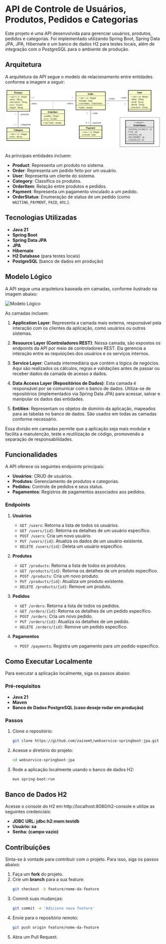 # API de Controle de Usuários, Produtos, Pedidos e Categorias

Este projeto é uma API desenvolvida para gerenciar usuários, produtos, pedidos e categorias. Foi implementado utilizando Spring Boot, Spring Data JPA, JPA, Hibernate e um banco de dados H2 para testes locais, além de integração com o PostgreSQL para o ambiente de produção.

## Arquitetura

A arquitetura da API segue o modelo de relacionamento entre entidades conforme a imagem a seguir:

![Arquitetura do Projeto](https://github.com/zainemt/webservice-springboot-jpa/blob/main/imgs/estrutura%20projeto.png)

As principais entidades incluem:
- **Product**: Representa um produto no sistema.
- **Order**: Representa um pedido feito por um usuário.
- **User**: Representa um cliente do sistema.
- **Category**: Classifica os produtos.
- **OrderItem**: Relação entre produtos e pedidos.
- **Payment**: Representa um pagamento vinculado a um pedido.
- **OrderStatus**: Enumeração de status de um pedido (como `WAITING_PAYMENT`, `PAID`, etc.).

## Tecnologias Utilizadas

- **Java 21**
- **Spring Boot**
- **Spring Data JPA**
- **JPA**
- **Hibernate**
- **H2 Database** (para testes locais)
- **PostgreSQL** (banco de dados em produção)

## Modelo Lógico

A API segue uma arquitetura baseada em camadas, conforme ilustrado na imagem abaixo:

![Modelo Lógico](https://github.com/zainemt/webservice-springboot-jpa/blob/main/imgs/modelo%20l%C3%B3gico.png)

As camadas incluem:

1. **Application Layer**: Representa a camada mais externa, responsável pela interação com os clientes da aplicação, como usuários ou outros sistemas.

2. **Resource Layer (Controladores REST)**: Nessa camada, são expostos os endpoints da API por meio de controladores REST. Ela gerencia a interação entre as requisições dos usuários e os serviços internos.

3. **Service Layer**: Camada intermediária que contém a lógica de negócios. Aqui são realizados os cálculos, regras e validações antes de passar ou receber dados da camada de acesso a dados.

4. **Data Access Layer (Repositórios de Dados)**: Esta camada é responsável por se comunicar com o banco de dados. Utiliza-se de repositórios (implementados via Spring Data JPA) para acessar, salvar e manipular os dados das entidades.

5. **Entities**: Representam os objetos de domínio da aplicação, mapeados para as tabelas no banco de dados. São usados em todas as camadas conforme necessário.

Essa divisão em camadas permite que a aplicação seja mais modular e facilita a manutenção, teste e reutilização de código, promovendo a separação de responsabilidades.

## Funcionalidades

A API oferece os seguintes endpoints principais:

- **Usuários**: CRUD de usuários.
- **Produtos**: Gerenciamento de produtos e categorias.
- **Pedidos**: Controle de pedidos e seus status.
- **Pagamentos**: Registros de pagamentos associados aos pedidos.

### Endpoints

1. **Usuários**
   - `GET /users`: Retorna a lista de todos os usuários.
   - `GET /users/{id}`: Retorna os detalhes de um usuário específico.
   - `POST /users`: Cria um novo usuário.
   - `PUT /users/{id}`: Atualiza os dados de um usuário existente.
   - `DELETE /users/{id}`: Deleta um usuário específico.

2. **Produtos**
   - `GET /products`: Retorna a lista de todos os produtos.
   - `GET /products/{id}`: Retorna os detalhes de um produto específico.
   - `POST /products`: Cria um novo produto.
   - `PUT /products/{id}`: Atualiza um produto existente.
   - `DELETE /products/{id}`: Remove um produto.

3. **Pedidos**
   - `GET /orders`: Retorna a lista de todos os pedidos.
   - `GET /orders/{id}`: Retorna os detalhes de um pedido específico.
   - `POST /orders`: Cria um novo pedido.
   - `PUT /orders/{id}`: Atualiza os detalhes de um pedido.
   - `DELETE /orders/{id}`: Remove um pedido específico.

4. **Pagamentos**
   - `POST /payments`: Registra um pagamento para um pedido específico.

## Como Executar Localmente

Para executar a aplicação localmente, siga os passos abaixo:

### Pré-requisitos
- **Java 21**
- **Maven**
- **Banco de Dados PostgreSQL (caso deseje rodar em produção)**

### Passos

1. Clone o repositório:
   ```bash
   git clone https://github.com/zainemt/webservice-springboot-jpa.git
2. Acesse o diretório do projeto:
   ```bash
   cd webservice-springboot-jpa
3. Rode a aplicação localmente usando o banco de dados H2:
   ```bash
   mvn spring-boot:run

## Banco de Dados H2
Acesse o console do H2 em http://localhost:8080/h2-console e utilize as seguintes credenciais:

- **JDBC URL: jdbc:h2:mem:testdb**
- **Usuário: sa**
- **Senha: (campo vazio)**

## Contribuições

Sinta-se à vontade para contribuir com o projeto. Para isso, siga os passos abaixo:

1. Faça um **fork** do projeto.
2. Crie um **branch** para a sua feature:
   ```bash
   git checkout -b feature/nome-da-feature
3. Commit suas mudanças:
   ```bash
   git commit -m 'Adiciona nova feature'
4. Envie para o repositório remoto:
   ```bash
   git push origin feature/nome-da-feature
5. Abra um Pull Request.



